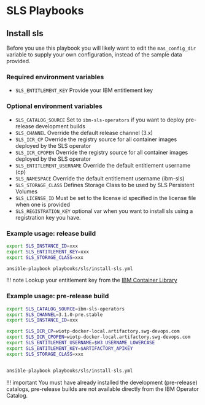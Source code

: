 # SLS Playbooks

## Install sls
Before you use this playbook you will likely want to edit the `mas_config_dir` variable to supply your own configuration, instead of the sample data provided.

### Required environment variables
- `SLS_ENTITLEMENT_KEY` Provide your IBM entitlement key

### Optional environment variables
- `SLS_CATALOG_SOURCE` Set to `ibm-sls-operators` if you want to deploy pre-release development builds
- `SLS_CHANNEL` Override the default release channel (3.x)
- `SLS_ICR_CP` Override the registry source for all container images deployed by the SLS operator
- `SLS_ICR_CPOPEN` Override the registry source for all container images deployed by the SLS operator
- `SLS_ENTITLEMENT_USERNAME` Override the default entitlement username (cp)
- `SLS_NAMESPACE` Override the default entitlement username (ibm-sls)
- `SLS_STORAGE_CLASS` Defines Storage Class to be used by SLS Persistent Volumes
- `SLS_LICENSE_ID` Must be set to the license id specified in the license file when one is provided
- `SLS_REGISTRATION_KEY` optional var when you want to install sls using a registration key you have.

### Example usage: release build

```bash
export SLS_INSTANCE_ID=xxx
export SLS_ENTITLEMENT_KEY=xxx
export SLS_STORAGE_CLASS=xxx

ansible-playbook playbooks/sls/install-sls.yml
```

!!! note
    Lookup your entitlement key from the [IBM Container Library](https://myibm.ibm.com/products-services/containerlibrary)


### Example usage: pre-release build

```bash
export SLS_CATALOG_SOURCE=ibm-sls-operators
export SLS_CHANNEL=3.1.0-pre.stable
export SLS_INSTANCE_ID=xxx

export SLS_ICR_CP=wiotp-docker-local.artifactory.swg-devops.com
export SLS_ICR_CPOPEN=wiotp-docker-local.artifactory.swg-devops.com
export SLS_ENTITLEMENT_USERNAME=$W3_USERNAME_LOWERCASE
export SLS_ENTITLEMENT_KEY=$ARTIFACTORY_APIKEY
export SLS_STORAGE_CLASS=xxx


ansible-playbook playbooks/sls/install-sls.yml
```

!!! important
    You must have already installed the development (pre-release) catalogs, pre-release builds are not available directly from the IBM Operator Catalog.